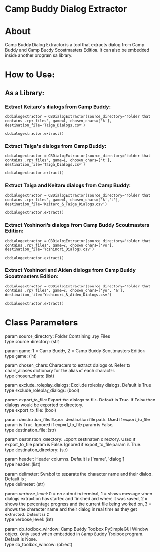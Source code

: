 # Camp Buddy Dialog Extractor

# About

Camp Buddy Dialog Extractor is a tool that extracts dialog from Camp Buddy and Camp Buddy Scoutmasters Edition.
It can also be embedded inside another program sa library.

# How to Use:

## As a Library:
### Extract Keitaro's dialogs from Camp Buddy:
```
cbdialogextractor = CBDialogExtractor(source_directory='folder that contains .rpy files', game=1, chosen_chars=['k'], destination_file='Taiga_Dialogs.csv')

cbdialogextractor.extract()
```
### Extract Taiga's dialogs from Camp Buddy:
```
cbdialogextractor = CBDialogExtractor(source_directory='folder that contains .rpy files', game=1, chosen_chars=['t'], destination_file='Taiga_Dialogs.csv')

cbdialogextractor.extract()
```
### Extract Taiga and Keitaro dialogs from Camp Buddy:
```
cbdialogextractor = CBDialogExtractor(source_directory='folder that contains .rpy files', game=1, chosen_chars=['k','t'], destination_file='Keitaro_&_Taiga_Dialogs.csv')

cbdialogextractor.extract()
```
### Extract Yoshinori's dialogs from Camp Buddy Scoutmasters Edition:
```
cbdialogextractor = CBDialogExtractor(source_directory='folder that contains .rpy files', game=2, chosen_chars=['yo'], destination_file='Yoshinori_Dialogs.csv')

cbdialogextractor.extract()
```
### Extract Yoshinori and Aiden dialogs from Camp Buddy Scoutmasters Edition:
```
cbdialogextractor = CBDialogExtractor(source_directory='folder that contains .rpy files', game=2, chosen_chars=['yo', 'a'], destination_file='Yoshinori_&_Aiden_Dialogs.csv')

cbdialogextractor.extract()
```

# Class Parameters

param   source_directory:           Folder Containing .rpy Files  
type    source_directory:           (str)  

param   game:                       1 = Camp Buddy, 2 = Camp Buddy Scoutmasters Edition  
type    game:                       (int)    

param   chosen_chars:               Characters to extract dialogs of. Refer to chars_aliases dictionary for the alias of each character.  
type    chosen_chars:               (list)

param   exclude_roleplay_dialogs:   Exclude roleplay dialogs. Default is True
type    exclude_roleplay_dialogs:   (bool)

param   export_to_file:             Export the dialogs to file. Default is True. If False then dialogs would be exported to directory.  
type    export_to_file:             (bool)

param   destination_file:           Export destination file path. Used if export_to_file param is True. Ignored if export_to_file param is False.  
type    destination_file:           (str)

param   destination_directory:      Export destination directory. Used if export_to_file param is False. Ignored if export_to_file param is True.  
type    destination_directory:      (str)

param   header:                     Header columns. Default is ['name', 'dialog']  
type    header:                     (list)

param   delimeter:                  Symbol to separate the character name and their dialog. Default is ;  
type    delimeter:                  (str)

param   verbose_level:              0 = no output to terminal, 1 = shows message when dialogs extraction has started and finished and where it was saved, 2 = shows the percentage progress and the current file being worked on, 3 = shows the character name and their dialog in real time as they get extracted. Default is 2  
type    verbose_level:              (int)

param   cb_toolbox_window:          Camp Buddy Toolbox PySimpleGUI Window object. Only used when embedded in Camp Buddy Toolbox program. Default is None.  
type    cb_toolbox_window:          (object)
